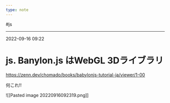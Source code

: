 ```yaml
---
type: note
---
```


#js

---
2022-09-16  09:22

# js. Banylon.js はWebGL 3Dライブラリ

https://zenn.dev/chomado/books/babylonjs-tutorial-ja/viewer/1-00

何これ!!

![[Pasted image 20220916092319.png]]

